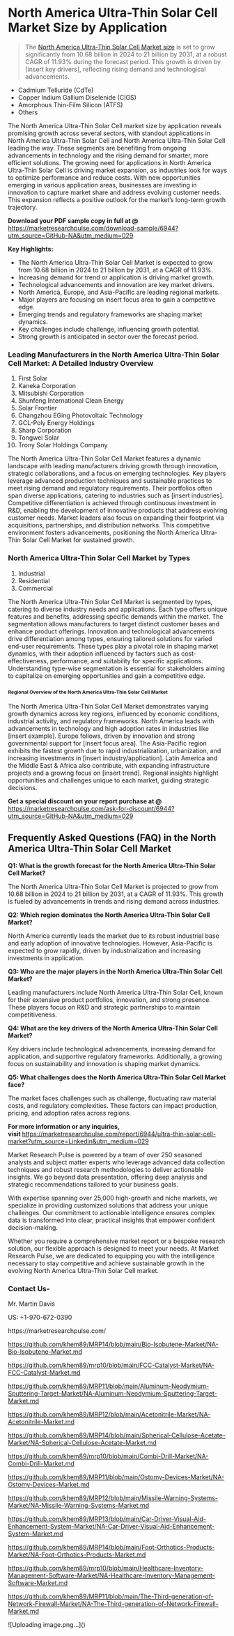 <h1>North America Ultra-Thin Solar Cell Market&nbsp;Size by Application</h1><blockquote><p>The <a href="https://marketresearchpulse.com/download-sample/6944?utm_source=GitHub-NA&amp;utm_medium=029">North America Ultra-Thin Solar Cell Market size</a> is set to grow significantly from 10.68 billion in 2024 to 21 billion by 2031, at a robust CAGR of 11.93% during the forecast period. This growth is driven by [insert key drivers], reflecting rising demand and technological advancements.</p></blockquote><ul><li>Cadmium Telluride (CdTe)<li> Copper Indium Gallium Diselenide (CIGS)<li> Amorphous Thin-Film Silicon (ATFS)<li> Others</li></ul><p>The North America Ultra-Thin Solar Cell market size by application reveals promising growth across several sectors, with standout applications in North America Ultra-Thin Solar Cell and North America Ultra-Thin Solar Cell leading the way. These segments are benefiting from ongoing advancements in technology and the rising demand for smarter, more efficient solutions. The growing need for applications in North America Ultra-Thin Solar Cell is driving market expansion, as industries look for ways to optimize performance and reduce costs. With new opportunities emerging in various application areas, businesses are investing in innovation to capture market share and address evolving customer needs. This expansion reflects a positive outlook for the market’s long-term growth trajectory.</p><p><strong>Download your PDF sample copy in full at @ </strong><a href="https://marketresearchpulse.com/download-sample/6944?utm_source=GitHub-NA&amp;utm_medium=029">https://marketresearchpulse.com/download-sample/6944?utm_source=GitHub-NA&amp;utm_medium=029</a></p><p><strong>Key Highlights: </strong></p><ul><li>The North America Ultra-Thin Solar Cell Market is expected to grow from 10.68 billion in 2024 to 21 billion by 2031, at a CAGR of 11.93%.</li><li>Increasing demand for trend or application is driving market growth.</li><li>Technological advancements and innovation are key market drivers.</li><li>North America, Europe, and Asia-Pacific are leading regional markets.</li><li>Major players are focusing on insert focus area to gain a competitive edge.</li><li>Emerging trends and regulatory frameworks are shaping market dynamics.</li><li>Key challenges include challenge, influencing growth potential.</li><li>Strong growth is anticipated in sector over the forecast period.</li></ul><h3>Leading Manufacturers in the North America Ultra-Thin Solar Cell Market: A Detailed Industry Overview</h3><ol><li>First Solar</li><li>Kaneka Corporation</li><li>Mitsubishi Corporation</li><li>Shunfeng International Clean Energy</li><li>Solar Frontier</li><li>Changzhou EGing Photovoltaic Technology</li><li>GCL-Poly Energy Holdings</li><li>Sharp Corporation</li><li>Tongwei Solar</li><li>Trony Solar Holdings Company</li></ol><div class="flex max-w-full flex-col flex-grow"><div class="min-h-8 text-message flex w-full flex-col items-end gap-2 whitespace-normal break-words [.text-message+&amp;]:mt-5" dir="auto" data-message-author-role="assistant" data-message-id="fd8432e4-4910-450d-b182-61b7bfb0a01f" data-message-model-slug="gpt-4o"><div class="flex w-full flex-col gap-1 empty:hidden first:pt-[3px]"><div class="markdown prose w-full break-words dark:prose-invert light"><p>The North America Ultra-Thin Solar Cell Market features a dynamic landscape with leading manufacturers driving growth through innovation, strategic collaborations, and a focus on emerging technologies. Key players leverage advanced production techniques and sustainable practices to meet rising demand and regulatory requirements. Their portfolios often span diverse applications, catering to industries such as [insert industries]. Competitive differentiation is achieved through continuous investment in R&amp;D, enabling the development of innovative products that address evolving customer needs. Market leaders also focus on expanding their footprint via acquisitions, partnerships, and distribution networks. This competitive environment fosters advancements, positioning the North America Ultra-Thin Solar Cell Market for sustained growth.</p></div></div></div></div><h3>North America Ultra-Thin Solar Cell Market by Types</h3><ol><li>Industrial<li> Residential<li> Commercial</li></ol><div class="flex max-w-full flex-col flex-grow"><div class="min-h-8 text-message flex w-full flex-col items-end gap-2 whitespace-normal break-words [.text-message+&amp;]:mt-5" dir="auto" data-message-author-role="assistant" data-message-id="084470be-0bb7-4664-bddf-5156b4f41249" data-message-model-slug="gpt-4o-mini"><div class="flex w-full flex-col gap-1 empty:hidden first:pt-[3px]"><div class="markdown prose w-full break-words dark:prose-invert light"><p>The North America Ultra-Thin Solar Cell Market is segmented by types, catering to diverse industry needs and applications. Each type offers unique features and benefits, addressing specific demands within the market. The segmentation allows manufacturers to target distinct customer bases and enhance product offerings. Innovation and technological advancements drive differentiation among types, ensuring tailored solutions for varied end-user requirements. These types play a pivotal role in shaping market dynamics, with their adoption influenced by factors such as cost-effectiveness, performance, and suitability for specific applications. Understanding type-wise segmentation is essential for stakeholders aiming to capitalize on emerging opportunities and gain a competitive edge.</p></div></div></div></div><h3><span style="font-size: 11px;">Regional Overview of the North America Ultra-Thin Solar Cell Market</span></h3><div class="flex max-w-full flex-col flex-grow"><div class="min-h-8 text-message flex w-full flex-col items-end gap-2 whitespace-normal break-words [.text-message+&amp;]:mt-5" dir="auto" data-message-author-role="assistant" data-message-id="e9038762-ce64-4e30-91c9-9bd413514231" data-message-model-slug="gpt-4o-mini"><div class="flex w-full flex-col gap-1 empty:hidden first:pt-[3px]"><div class="markdown prose w-full break-words dark:prose-invert light"><p>The North America Ultra-Thin Solar Cell Market demonstrates varying growth dynamics across key regions, influenced by economic conditions, industrial activity, and regulatory frameworks. North America leads with advancements in technology and high adoption rates in industries like [insert example]. Europe follows, driven by innovation and strong governmental support for [insert focus area]. The Asia-Pacific region exhibits the fastest growth due to rapid industrialization, urbanization, and increasing investments in [insert industry/application]. Latin America and the Middle East &amp; Africa also contribute, with expanding infrastructure projects and a growing focus on [insert trend]. Regional insights highlight opportunities and challenges unique to each market, guiding strategic decisions.</p></div></div></div></div><p><strong>Get a special discount on your report purchase at @ </strong><a href="https://marketresearchpulse.com/ask-for-discount/6944?utm_source=GitHub-NA&amp;utm_medium=029">https://marketresearchpulse.com/ask-for-discount/6944?utm_source=GitHub-NA&amp;utm_medium=029</a></p><h2>Frequently Asked Questions (FAQ) in the North America Ultra-Thin Solar Cell Market</h2><p><strong>Q1: What is the growth forecast for the North America Ultra-Thin Solar Cell Market?</strong></p><p>The North America Ultra-Thin Solar Cell Market is projected to grow from 10.68 billion in 2024 to 21 billion by 2031, at a CAGR of 11.93%. This growth is fueled by advancements in trends and rising demand across industries.</p><p><strong>Q2: Which region dominates the North America Ultra-Thin Solar Cell Market?</strong></p><p>North America currently leads the market due to its robust industrial base and early adoption of innovative technologies. However, Asia-Pacific is expected to grow rapidly, driven by industrialization and increasing investments in application.</p><p><strong>Q3: Who are the major players in the North America Ultra-Thin Solar Cell Market?</strong></p><p>Leading manufacturers include North America Ultra-Thin Solar Cell, known for their extensive product portfolios, innovation, and strong presence. These players focus on R&amp;D and strategic partnerships to maintain competitiveness.</p><p><strong>Q4: What are the key drivers of the North America Ultra-Thin Solar Cell Market?</strong></p><p>Key drivers include technological advancements, increasing demand for application, and supportive regulatory frameworks. Additionally, a growing focus on sustainability and innovation is shaping market dynamics.</p><p><strong>Q5: What challenges does the North America Ultra-Thin Solar Cell Market face?</strong></p><p>The market faces challenges such as challenge, fluctuating raw material costs, and regulatory complexities. These factors can impact production, pricing, and adoption rates across regions.</p><p><strong>For more information or any inquiries, visit&nbsp;</strong><a href="https://marketresearchpulse.com/report/6944/ultra-thin-solar-cell-market?utm_source=Linkedin&utm_medium=029">https://marketresearchpulse.com/report/6944/ultra-thin-solar-cell-market?utm_source=Linkedin&utm_medium=029</a></p><p>Market Research Pulse is powered by a team of over 250 seasoned analysts and subject matter experts who leverage advanced data collection techniques and robust research methodologies to deliver actionable insights. We go beyond data presentation, offering deep analysis and strategic recommendations tailored to your business goals.</p><p>With expertise spanning over 25,000 high-growth and niche markets, we specialize in providing customized solutions that address your unique challenges. Our commitment to actionable intelligence ensures complex data is transformed into clear, practical insights that empower confident decision-making.</p><p>Whether you require a comprehensive market report or a bespoke research solution, our flexible approach is designed to meet your needs. At Market Research Pulse, we are dedicated to equipping you with the intelligence necessary to stay competitive and achieve sustainable growth in the evolving North America Ultra-Thin Solar Cell market.</p><h3><strong>Contact Us-</strong></h3><p>Mr. Martin Davis</p><p>US: +1-970-672-0390</p><p>https://marketresearchpulse.com/</p><p><a href="https://github.com/khem89/MRP14/blob/main/Bio-Isobutene-Market/NA-Bio-Isobutene-Market.md">https://github.com/khem89/MRP14/blob/main/Bio-Isobutene-Market/NA-Bio-Isobutene-Market.md</a></p><p><a href="https://github.com/khem89/mrp10/blob/main/FCC-Catalyst-Market/NA-FCC-Catalyst-Market.md">https://github.com/khem89/mrp10/blob/main/FCC-Catalyst-Market/NA-FCC-Catalyst-Market.md</a></p><p><a href="https://github.com/khem89/MRP11/blob/main/Aluminum-Neodymium-Sputtering-Target-Market/NA-Aluminum-Neodymium-Sputtering-Target-Market.md">https://github.com/khem89/MRP11/blob/main/Aluminum-Neodymium-Sputtering-Target-Market/NA-Aluminum-Neodymium-Sputtering-Target-Market.md</a></p><p><a href="https://github.com/khem89/MRP12/blob/main/Acetonitrile-Market/NA-Acetonitrile-Market.md">https://github.com/khem89/MRP12/blob/main/Acetonitrile-Market/NA-Acetonitrile-Market.md</a></p><p><a href="https://github.com/khem89/MRP14/blob/main/Spherical-Cellulose-Acetate-Market/NA-Spherical-Cellulose-Acetate-Market.md">https://github.com/khem89/MRP14/blob/main/Spherical-Cellulose-Acetate-Market/NA-Spherical-Cellulose-Acetate-Market.md</a></p><p><a href="https://github.com/khem89/mrp10/blob/main/Combi-Drill-Market/NA-Combi-Drill-Market.md">https://github.com/khem89/mrp10/blob/main/Combi-Drill-Market/NA-Combi-Drill-Market.md</a></p><p><a href="https://github.com/khem89/MRP11/blob/main/Ostomy-Devices-Market/NA-Ostomy-Devices-Market.md">https://github.com/khem89/MRP11/blob/main/Ostomy-Devices-Market/NA-Ostomy-Devices-Market.md</a></p><p><a href="https://github.com/khem89/MRP12/blob/main/Missile-Warning-Systems-Market/NA-Missile-Warning-Systems-Market.md">https://github.com/khem89/MRP12/blob/main/Missile-Warning-Systems-Market/NA-Missile-Warning-Systems-Market.md</a></p><p><a href="https://github.com/khem89/MRP13/blob/main/Car-Driver-Visual-Aid-Enhancement-System-Market/NA-Car-Driver-Visual-Aid-Enhancement-System-Market.md">https://github.com/khem89/MRP13/blob/main/Car-Driver-Visual-Aid-Enhancement-System-Market/NA-Car-Driver-Visual-Aid-Enhancement-System-Market.md</a></p><p><a href="https://github.com/khem89/MRP14/blob/main/Foot-Orthotics-Products-Market/NA-Foot-Orthotics-Products-Market.md">https://github.com/khem89/MRP14/blob/main/Foot-Orthotics-Products-Market/NA-Foot-Orthotics-Products-Market.md</a></p><p><a href="https://github.com/khem89/mrp10/blob/main/Healthcare-Inventory-Management-Software-Market/NA-Healthcare-Inventory-Management-Software-Market.md">https://github.com/khem89/mrp10/blob/main/Healthcare-Inventory-Management-Software-Market/NA-Healthcare-Inventory-Management-Software-Market.md</a></p><p><a href="https://github.com/khem89/MRP11/blob/main/The-Third-generation-of-Network-Firewall-Market/NA-The-Third-generation-of-Network-Firewall-Market.md">https://github.com/khem89/MRP11/blob/main/The-Third-generation-of-Network-Firewall-Market/NA-The-Third-generation-of-Network-Firewall-Market.md</a></p>
![Uploading image.png…]()
